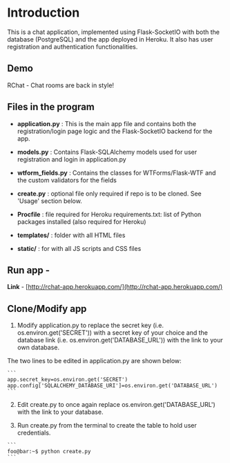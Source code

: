 # Introduction

This is a chat application, implemented using Flask-SocketIO with both the database (PostgreSQL) and the app deployed in Heroku. It also has user registration and authentication functionalities.

## Demo

RChat - Chat rooms are back in style!

## Files in the program

   - **application.py** : This is the main app file and contains both the registration/login page logic and the Flask-SocketIO backend for the app.

   - **models.py** : Contains Flask-SQLAlchemy models used for user registration and login in application.py

   - **wtform_fields.py** : Contains the classes for WTForms/Flask-WTF and the custom validators for the fields

   - **create.py** : optional file only required if repo is to be cloned. See 'Usage' section below.
    
   - **Procfile** : file required for Heroku
    requirements.txt: list of Python packages installed (also required for Heroku)
    
   - **templates/** : folder with all HTML files
    
   - **static/** : for with all JS scripts and CSS files


## Run app - 
**Link** - [http://rchat-app.herokuapp.com/](http://rchat-app.herokuapp.com/)


## Clone/Modify app

   1. Modify application.py to replace the secret key (i.e. os.environ.get('SECRET')) with a secret key of your choice and the database link (i.e. os.environ.get('DATABASE_URL')) with the link to your own database.

   The two lines to be edited in application.py are shown below:

    ```
    app.secret_key=os.environ.get('SECRET')
    app.config['SQLALCHEMY_DATABASE_URI']=os.environ.get('DATABASE_URL')
    ```

   2. Edit create.py to once again replace os.environ.get('DATABASE_URL') with the link to your database.

   3. Run create.py from the terminal to create the table to hold user credentials.

    ```
    foo@bar:~$ python create.py
    ```
